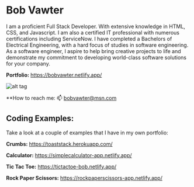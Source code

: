 # Bob Vawter
I am a proficient Full Stack Developer. With extensive knowledge in HTML, CSS, and Javascript. I am also a certified IT professional with numerous certifications including ServiceNow. I have completed a Bachelors of Electrical Engineering, with a hard focus of studies in software engineering. As a software engineer, I aspire to help bring creative projects to life and demonstrate my commitment to developing world-class software solutions for your company.

**Portfolio:** https://bobvawter.netlify.app/

![alt tag](https://bobvawter.netlify.app/images/banner.jpg)

**How to reach me: 📫 bobvawter@msn.com

## Coding Examples:
Take a look at a couple of examples that I have in my own portfolio:

**Crumbs:** https://toaststack.herokuapp.com/

**Calculator:** https://simplecalculator-app.netlify.app/

**Tic Tac Toe:** https://tictactoe-bob.netlify.app/

**Rock Paper Scissors:** https://rockpaperscissors-app.netlify.app/

<!---
Bob-Vawter/Bob-Vawter is a ✨ special ✨ repository because its `README.md` (this file) appears on your GitHub profile.
You can click the Preview link to take a look at your changes.
--->
